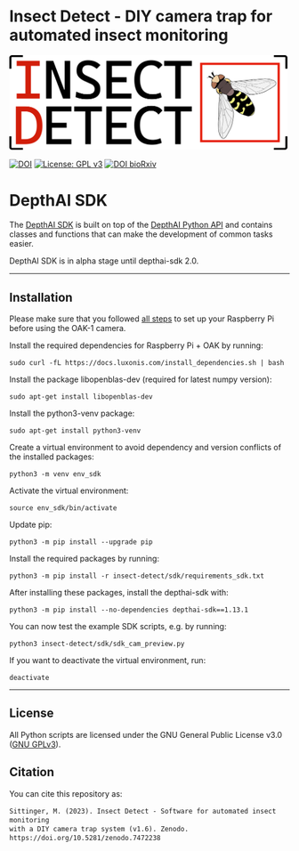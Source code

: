 # Insect Detect - DIY camera trap for automated insect monitoring

<img src="https://raw.githubusercontent.com/maxsitt/insect-detect-docs/main/docs/assets/logo.png" width="500">

[![DOI](https://zenodo.org/badge/580886977.svg)](https://zenodo.org/badge/latestdoi/580886977)
[![License: GPL v3](https://img.shields.io/badge/License-GPLv3-blue.svg)](https://choosealicense.com/licenses/gpl-3.0/)
[![DOI bioRxiv](https://img.shields.io/badge/bioRxiv-10.1101%2F2023.12.05.570242-B31B1B)](https://doi.org/10.1101/2023.12.05.570242)

# DepthAI SDK

The [DepthAI SDK](https://docs.luxonis.com/projects/sdk/en/latest/) is built on top
of the [DepthAI Python API](https://docs.luxonis.com/projects/api/en/latest/) and
contains classes and functions that can make the development of common tasks easier.

DepthAI SDK is in alpha stage until depthai-sdk 2.0.

---

## Installation

Please make sure that you followed [all steps](https://maxsitt.github.io/insect-detect-docs/software/pisetup/)
to set up your Raspberry Pi before using the OAK-1 camera.

Install the required dependencies for Raspberry Pi + OAK by running:

```
sudo curl -fL https://docs.luxonis.com/install_dependencies.sh | bash
```

Install the package libopenblas-dev (required for latest numpy version):

```
sudo apt-get install libopenblas-dev
```

Install the python3-venv package:

```
sudo apt-get install python3-venv
```

Create a virtual environment to avoid dependency and version conflicts of the installed packages:

```
python3 -m venv env_sdk
```

Activate the virtual environment:

```
source env_sdk/bin/activate
```

Update pip:

```
python3 -m pip install --upgrade pip
```

Install the required packages by running:

```
python3 -m pip install -r insect-detect/sdk/requirements_sdk.txt
```

After installing these packages, install the depthai-sdk with:

```
python3 -m pip install --no-dependencies depthai-sdk==1.13.1
```

You can now test the example SDK scripts, e.g. by running:

```
python3 insect-detect/sdk/sdk_cam_preview.py
```

If you want to deactivate the virtual environment, run:

```
deactivate
```

---

## License

All Python scripts are licensed under the GNU General Public License v3.0
([GNU GPLv3](https://choosealicense.com/licenses/gpl-3.0/)).

## Citation

You can cite this repository as:

```
Sittinger, M. (2023). Insect Detect - Software for automated insect monitoring
with a DIY camera trap system (v1.6). Zenodo. https://doi.org/10.5281/zenodo.7472238
```
